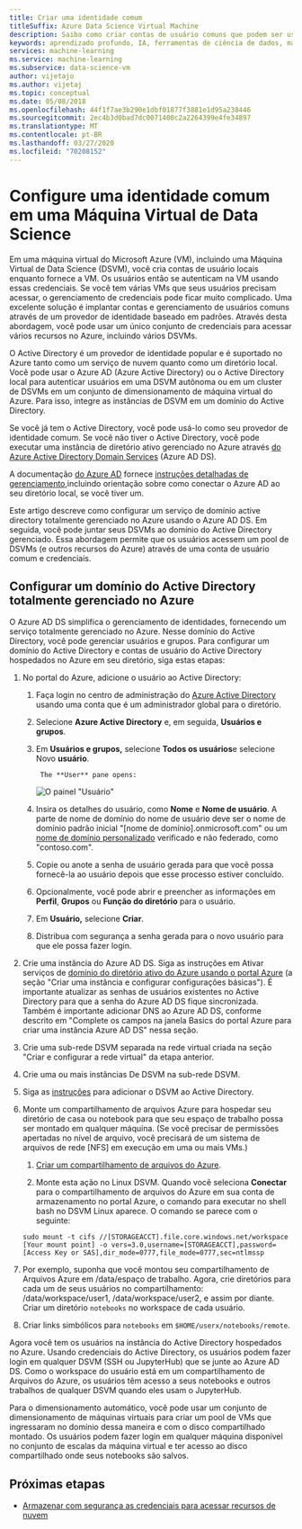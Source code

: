 ```yaml
---
title: Criar uma identidade comum
titleSuffix: Azure Data Science Virtual Machine
description: Saiba como criar contas de usuário comuns que podem ser usadas em várias Máquinas Virtuais de Ciência de Dados. Você pode usar o Azure Active Directory ou um Active Directory local para autenticar usuários na Máquina Virtual de Ciência de Dados.
keywords: aprendizado profundo, IA, ferramentas de ciência de dados, máquina virtual de ciência de dados, análise geoespacial, processo de ciência de dados da equipe
services: machine-learning
ms.service: machine-learning
ms.subservice: data-science-vm
author: vijetajo
ms.author: vijetaj
ms.topic: conceptual
ms.date: 05/08/2018
ms.openlocfilehash: 44f1f7ae3b290e1dbf01877f3881e1d95a238446
ms.sourcegitcommit: 2ec4b3d0bad7dc0071400c2a2264399e4fe34897
ms.translationtype: MT
ms.contentlocale: pt-BR
ms.lasthandoff: 03/27/2020
ms.locfileid: "70208152"
---
```

# <a name="set-up-a-common-identity-on-a-data-science-virtual-machine"></a>Configure uma identidade comum em uma Máquina Virtual de Data Science

Em uma máquina virtual do Microsoft Azure (VM), incluindo uma Máquina Virtual de Data Science (DSVM), você cria contas de usuário locais enquanto fornece a VM. Os usuários então se autenticam na VM usando essas credenciais. Se você tem várias VMs que seus usuários precisam acessar, o gerenciamento de credenciais pode ficar muito complicado. Uma excelente solução é implantar contas e gerenciamento de usuários comuns através de um provedor de identidade baseado em padrões. Através desta abordagem, você pode usar um único conjunto de credenciais para acessar vários recursos no Azure, incluindo vários DSVMs.

O Active Directory é um provedor de identidade popular e é suportado no Azure tanto como um serviço de nuvem quanto como um diretório local. Você pode usar o Azure AD (Azure Active Directory) ou o Active Directory local para autenticar usuários em uma DSVM autônoma ou em um cluster de DSVMs em um conjunto de dimensionamento de máquina virtual do Azure. Para isso, integre as instâncias de DSVM em um domínio do Active Directory.

Se você já tem o Active Directory, você pode usá-lo como seu provedor de identidade comum. Se você não tiver o Active Directory, você pode executar uma instância de diretório ativo gerenciado no Azure através [do Azure Active Directory Domain Services](https://docs.microsoft.com/azure/active-directory-domain-services/) (Azure AD DS).

A documentação [do Azure AD](https://docs.microsoft.com/azure/active-directory/) fornece [instruções detalhadas de gerenciamento,](https://docs.microsoft.com/azure/active-directory/choose-hybrid-identity-solution)incluindo orientação sobre como conectar o Azure AD ao seu diretório local, se você tiver um.

Este artigo descreve como configurar um serviço de domínio active directory totalmente gerenciado no Azure usando o Azure AD DS. Em seguida, você pode juntar seus DSVMs ao domínio do Active Directory gerenciado. Essa abordagem permite que os usuários acessem um pool de DSVMs (e outros recursos do Azure) através de uma conta de usuário comum e credenciais.

## <a name="set-up-a-fully-managed-active-directory-domain-on-azure"></a>Configurar um domínio do Active Directory totalmente gerenciado no Azure

O Azure AD DS simplifica o gerenciamento de identidades, fornecendo um serviço totalmente gerenciado no Azure. Nesse domínio do Active Directory, você pode gerenciar usuários e grupos. Para configurar um domínio do Active Directory e contas de usuário do Active Directory hospedados no Azure em seu diretório, siga estas etapas:

1. No portal do Azure, adicione o usuário ao Active Directory: 

   1. Faça login no centro de administração do [Azure Active Directory](https://aad.portal.azure.com) usando uma conta que é um administrador global para o diretório.
    
   1. Selecione **Azure Active Directory** e, em seguida, **Usuários e grupos**.
    
   1. Em **Usuários e grupos,** selecione **Todos os usuários**e selecione Novo **usuário**.
   
           The **User** pane opens:
      
      ![O painel "Usuário"](./media/add-user.png)
    
   1. Insira os detalhes do usuário, como **Nome** e **Nome de usuário**. A parte de nome de domínio do nome de usuário deve ser o nome de domínio padrão inicial "[nome de domínio].onmicrosoft.com" ou um [nome de domínio personalizado](../../active-directory/add-custom-domain.md) verificado e não federado, como "contoso.com".
    
   1. Copie ou anote a senha de usuário gerada para que você possa fornecê-la ao usuário depois que esse processo estiver concluído.
    
   1. Opcionalmente, você pode abrir e preencher as informações em **Perfil**, **Grupos** ou **Função do diretório** para o usuário. 
    
   1. Em **Usuário,** selecione **Criar**.
    
   1. Distribua com segurança a senha gerada para o novo usuário para que ele possa fazer login.

1. Crie uma instância do Azure AD DS. Siga as instruções em Ativar serviços de [domínio do diretório ativo do Azure usando o portal Azure](https://docs.microsoft.com/azure/active-directory-domain-services/active-directory-ds-getting-started) (a seção "Criar uma instância e configurar configurações básicas"). É importante atualizar as senhas de usuários existentes no Active Directory para que a senha do Azure AD DS fique sincronizada. Também é importante adicionar DNS ao Azure AD DS, conforme descrito em "Complete os campos na janela Basics do portal Azure para criar uma instância Azure AD DS" nessa seção.

1. Crie uma sub-rede DSVM separada na rede virtual criada na seção "Criar e configurar a rede virtual" da etapa anterior.
1. Crie uma ou mais instâncias De DSVM na sub-rede DSVM.
1. Siga as [instruções](https://docs.microsoft.com/azure/active-directory-domain-services/active-directory-ds-join-ubuntu-linux-vm ) para adicionar o DSVM ao Active Directory. 
1. Monte um compartilhamento de arquivos Azure para hospedar seu diretório de casa ou notebook para que seu espaço de trabalho possa ser montado em qualquer máquina. (Se você precisar de permissões apertadas no nível de arquivo, você precisará de um sistema de arquivos de rede [NFS] em execução em uma ou mais VMs.)

   1. [Criar um compartilhamento de arquivos do Azure](../../storage/files/storage-how-to-create-file-share.md).
    
   2.  Monte esta ação no Linux DSVM. Quando você seleciona **Conectar** para o compartilhamento de arquivos do Azure em sua conta de armazenamento no portal Azure, o comando para executar no shell bash no DSVM Linux aparece. O comando se parece com o seguinte:
   
   ```
   sudo mount -t cifs //[STORAGEACCT].file.core.windows.net/workspace [Your mount point] -o vers=3.0,username=[STORAGEACCT],password=[Access Key or SAS],dir_mode=0777,file_mode=0777,sec=ntlmssp
   ```
1. Por exemplo, suponha que você montou seu compartilhamento de Arquivos Azure em /data/espaço de trabalho. Agora, crie diretórios para cada um de seus usuários no compartilhamento: /data/workspace/user1, /data/workspace/user2, e assim por diante. Criar um diretório `notebooks` no workspace de cada usuário. 
1. Criar links simbólicos para `notebooks` em `$HOME/userx/notebooks/remote`.   

Agora você tem os usuários na instância do Active Directory hospedados no Azure. Usando credenciais do Active Directory, os usuários podem fazer login em qualquer DSVM (SSH ou JupyterHub) que se junte ao Azure AD DS. Como o workspace do usuário está em um compartilhamento de Arquivos do Azure, os usuários têm acesso a seus notebooks e outros trabalhos de qualquer DSVM quando eles usam o JupyterHub.

Para o dimensionamento automático, você pode usar um conjunto de dimensionamento de máquinas virtuais para criar um pool de VMs que ingressaram no domínio dessa maneira e com o disco compartilhado montado. Os usuários podem fazer login em qualquer máquina disponível no conjunto de escalas da máquina virtual e ter acesso ao disco compartilhado onde seus notebooks são salvos. 

## <a name="next-steps"></a>Próximas etapas

* [Armazenar com segurança as credenciais para acessar recursos de nuvem](dsvm-secure-access-keys.md)



